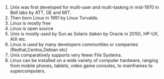1. Unix was first developed for multi-user and multi-tasking in mid-1970 in Bell labs by ATT, GE and MIT.
2. Then born Linux in 1991 by Linux Torvalds.
3. Linux is mostly free
4. Linux is open source
5. Unix is mostly used by Sun as Solaris (taken by Oracle in 2010), HP-UX, AIX etc.
6. Linux is used by many developers communities or companies (Redhat,Centos,Debian etc)
7. Unix comparatively supports very fewer File Systems.
8. Linux can be installed on a wide variety of computer hardware, ranging from mobile phones, tablets, video game consoles, to mainframes to supercomputers.
